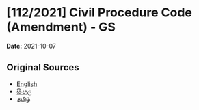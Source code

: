 # [112/2021] Civil Procedure Code (Amendment) - GS

**Date:** 2021-10-07

## Original Sources

- [English](https://documents.gov.lk/view/bills/2021/10/112-2021_E.pdf)
- [සිංහල](https://documents.gov.lk/view/bills/2021/10/112-2021_S.pdf)
- [தமிழ்](https://documents.gov.lk/view/bills/2021/10/112-2021_T.pdf)
